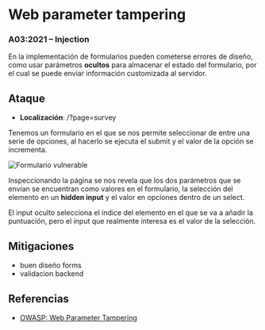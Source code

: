 # Web parameter tampering
### A03:2021 – Injection

En la implementación de formularios pueden cometerse errores de diseño, como usar parámetros **ocultos** para almacenar el estado del formulario,
por el cual se puede enviar información customizada al servidor.

## Ataque

- **Localización**: /?page=survey

Tenemos un formulario en el que se nos permite seleccionar de entre una serie de opciones, al hacerlo se ejecuta el submit y el valor de la opción se incrementa.

![Formulario vulnerable](options.png)

Inspeccionando la página se nos revela que los dos parámetros que se envían se encuentran como valores en el formulario, la selección del elemento en un **hidden input** y el valor en opciones dentro de un select.

El input oculto selecciona el índice del elemento en el que se va a añadir la puntuación, pero el input que realmente interesa es el valor de la selección.

## Mitigaciones

- buen diseño forms
- validacion backend

## Referencias
- [OWASP: Web Parameter Tampering](https://owasp.org/www-community/attacks/Web_Parameter_Tampering)